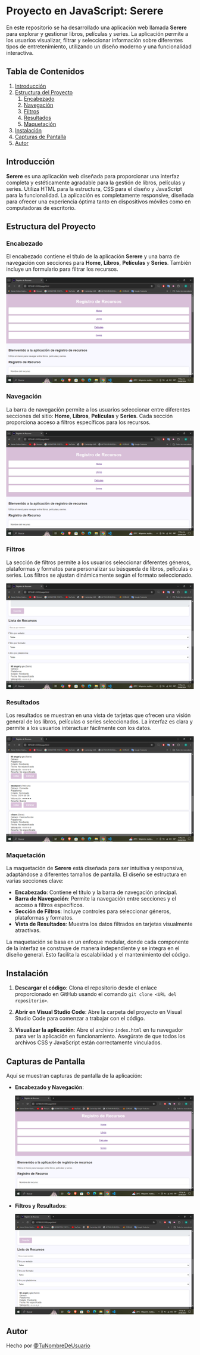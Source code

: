 # Proyecto en JavaScript: Serere

En este repositorio se ha desarrollado una aplicación web llamada **Serere** para explorar y gestionar libros, películas y series. La aplicación permite a los usuarios visualizar, filtrar y seleccionar información sobre diferentes tipos de entretenimiento, utilizando un diseño moderno y una funcionalidad interactiva.

## Tabla de Contenidos

1. [Introducción](#introducción)
2. [Estructura del Proyecto](#estructura-del-proyecto)
    1. [Encabezado](#encabezado)
    2. [Navegación](#navegación)
    3. [Filtros](#filtros)
    4. [Resultados](#resultados)
    5. [Maquetación](#maquetación)
3. [Instalación](#instalación)
4. [Capturas de Pantalla](#capturas-de-pantalla)
5. [Autor](#autor)

## Introducción

**Serere** es una aplicación web diseñada para proporcionar una interfaz completa y estéticamente agradable para la gestión de libros, películas y series. Utiliza HTML para la estructura, CSS para el diseño y JavaScript para la funcionalidad. La aplicación es completamente responsive, diseñada para ofrecer una experiencia óptima tanto en dispositivos móviles como en computadoras de escritorio.

## Estructura del Proyecto

### Encabezado

El encabezado contiene el título de la aplicación **Serere** y una barra de navegación con secciones para **Home**, **Libros**, **Películas** y **Series**. También incluye un formulario para filtrar los recursos.

![Encabezado](<encabezado.png>)

### Navegación

La barra de navegación permite a los usuarios seleccionar entre diferentes secciones del sitio: **Home**, **Libros**, **Películas** y **Series**. Cada sección proporciona acceso a filtros específicos para los recursos.

![Navegación](<encabezado.png>)

### Filtros

La sección de filtros permite a los usuarios seleccionar diferentes géneros, plataformas y formatos para personalizar su búsqueda de libros, películas o series. Los filtros se ajustan dinámicamente según el formato seleccionado.

![Filtros](<filtros.png>)

### Resultados

Los resultados se muestran en una vista de tarjetas que ofrecen una visión general de los libros, películas o series seleccionados. La interfaz es clara y permite a los usuarios interactuar fácilmente con los datos.

![Resultados](<resultados.png>)

### Maquetación

La maquetación de **Serere** está diseñada para ser intuitiva y responsiva, adaptándose a diferentes tamaños de pantalla. El diseño se estructura en varias secciones clave:

- **Encabezado**: Contiene el título y la barra de navegación principal.
- **Barra de Navegación**: Permite la navegación entre secciones y el acceso a filtros específicos.
- **Sección de Filtros**: Incluye controles para seleccionar géneros, plataformas y formatos.
- **Vista de Resultados**: Muestra los datos filtrados en tarjetas visualmente atractivas.

La maquetación se basa en un enfoque modular, donde cada componente de la interfaz se construye de manera independiente y se integra en el diseño general. Esto facilita la escalabilidad y el mantenimiento del código.

## Instalación

1. **Descargar el código**: Clona el repositorio desde el enlace proporcionado en GitHub usando el comando `git clone <URL del repositorio>`.

2. **Abrir en Visual Studio Code**: Abre la carpeta del proyecto en Visual Studio Code para comenzar a trabajar con el código.

3. **Visualizar la aplicación**: Abre el archivo `index.html` en tu navegador para ver la aplicación en funcionamiento. Asegúrate de que todos los archivos CSS y JavaScript están correctamente vinculados.

## Capturas de Pantalla

Aquí se muestran capturas de pantalla de la aplicación:

- **Encabezado y Navegación**:

    ![Encabezado y Navegación](<encabezado-navegacion.png>)

- **Filtros y Resultados**:

    ![Filtros y Resultados](<filtros-resultados.png>)

## Autor

Hecho por [@TuNombreDeUsuario](https://github.com/TuNombreDeUsuario)

